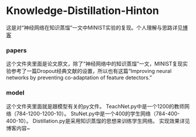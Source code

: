 # Knowledge-Distillation-Hinton
这是对“神经网络在知识蒸馏”一文中MINIST实验的复现。个人理解与思路详见[博客]()
### papers
这个文件夹里面是论文原文，除了“神经网络中的知识蒸馏”一文，MINIST复现实验参考了一篇Dropout经典文献的设置，所以也有这篇“Improving neural networks by preventing co-adaptation of feature detectors.”

### model
这个文件夹里面就是跟模型有关的py文件。
TeachNet.py中是一个1200的教师网络（784-1200-1200-10）。
StuNet.py中是一个400的学生网络（784-400-400-10）。
Distillation.py是采用知识蒸馏的思想来训练学生网络。
实现效果详见博客内容~

